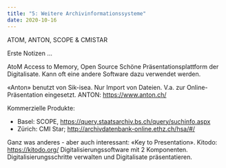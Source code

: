 ```yaml
---
title: "5: Weitere Archivinformationssysteme"
date: 2020-10-16
---
```


ATOM, ANTON, SCOPE & CMISTAR

Erste Notizen ...

AtoM Access to Memory, Open Source
Schöne Präsentationsplattform der Digitalisate. Kann oft eine andere Software dazu verwendet werden.

«Anton» benutzt von Sik-isea. Nur Import von Dateien. V.a. zur Online-Präsentation eingesetzt. 
ANTON: https://www.anton.ch/

Kommerzielle Produkte:
-	Basel: SCOPE, https://query.staatsarchiv.bs.ch/query/suchinfo.aspx
-	Zürich: CMI Star; http://archivdatenbank-online.ethz.ch/hsa/#/


Ganz was anderes - aber auch interessant:
«Key to Presentation». Kitodo: https://kitodo.org/
Digitalisierungssoftware mit 2 Komponenten. Digitalisierungsschritte verwalten und Digitalisate präsentatieren.
